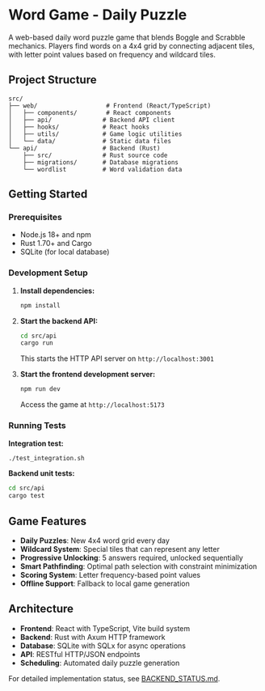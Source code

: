 # Word Game - Daily Puzzle

A web-based daily word puzzle game that blends Boggle and Scrabble mechanics. Players find words on a 4x4 grid by connecting adjacent tiles, with letter point values based on frequency and wildcard tiles.

## Project Structure

```
src/
├── web/                   # Frontend (React/TypeScript)
│   ├── components/        # React components
│   ├── api/              # Backend API client
│   ├── hooks/            # React hooks
│   ├── utils/            # Game logic utilities
│   └── data/             # Static data files
└── api/                  # Backend (Rust)
    ├── src/              # Rust source code
    ├── migrations/       # Database migrations
    └── wordlist          # Word validation data
```

## Getting Started

### Prerequisites
- Node.js 18+ and npm
- Rust 1.70+ and Cargo
- SQLite (for local database)

### Development Setup

1. **Install dependencies:**
   ```bash
   npm install
   ```

2. **Start the backend API:**
   ```bash
   cd src/api
   cargo run
   ```
   This starts the HTTP API server on `http://localhost:3001`

3. **Start the frontend development server:**
   ```bash
   npm run dev
   ```
   Access the game at `http://localhost:5173`

### Running Tests

**Integration test:**
```bash
./test_integration.sh
```

**Backend unit tests:**
```bash
cd src/api
cargo test
```

## Game Features

- **Daily Puzzles**: New 4x4 word grid every day
- **Wildcard System**: Special tiles that can represent any letter
- **Progressive Unlocking**: 5 answers required, unlocked sequentially
- **Smart Pathfinding**: Optimal path selection with constraint minimization
- **Scoring System**: Letter frequency-based point values
- **Offline Support**: Fallback to local game generation

## Architecture

- **Frontend**: React with TypeScript, Vite build system
- **Backend**: Rust with Axum HTTP framework
- **Database**: SQLite with SQLx for async operations
- **API**: RESTful HTTP/JSON endpoints
- **Scheduling**: Automated daily puzzle generation

For detailed implementation status, see [BACKEND_STATUS.md](BACKEND_STATUS.md).
